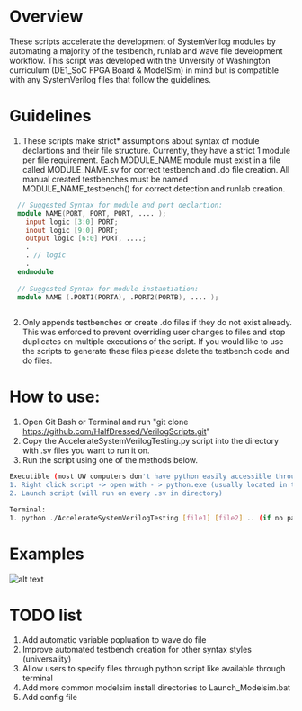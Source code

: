 # Overview
These scripts accelerate the development of SystemVerilog modules by automating a majority of the testbench, runlab and wave file development workflow. This script was developed with the Unversity of Washington curriculum (DE1_SoC FPGA Board & ModelSim) in mind but is compatible with any SystemVerilog files that follow the guidelines.

# Guidelines
1. These scripts make strict* assumptions about syntax of module declartions and their file structure. Currently, they have a strict 1 module per file requirement. Each MODULE_NAME module must exist in a file called MODULE_NAME.sv for correct testbench and .do file creation. All manual created testbenches must be named MODULE_NAME_testbench() for correct detection and runlab creation. 

```verilog
  // Suggested Syntax for module and port declartion:
  module NAME(PORT, PORT, PORT, .... ); 
    input logic [3:0] PORT;
    inout logic [9:0] PORT;
    output logic [6:0] PORT, ....;
    .
    . // logic
    .
  endmodule
 
  // Suggested Syntax for module instantiation:
  module NAME (.PORT1(PORTA), .PORT2(PORTB), .... ); 
  
```
2. Only appends testbenches or create .do files if they do not exist already. This was enforced to prevent overriding user changes to files and stop duplicates on multiple executions of the script. If you would like to use the scripts to generate these files please delete the testbench code and do files. 

# How to use:
1. Open Git Bash or Terminal and run "git clone https://github.com/HalfDressed/VerilogScripts.git"
2. Copy the AccelerateSystemVerilogTesting.py script into the directory with .sv files you want to run it on.
3. Run the script using one of the methods below.

```sh
Executible (most UW computers don't have python easily accessible through terminal):
1. Right click script -> open with - > python.exe (usually located in the install directory of Spyder at C:\ProgramData\Anaconda3\)
2. Launch script (will run on every .sv in directory)
```

```sh
Terminal:
1. python ./AccelerateSystemVerilogTesting [file1] [file2] .. (if no parameters given runs on *.sv files in directory)
```

# Examples
![alt text](https://i.imgur.com/ciBfiUf.png)

# TODO list
1. Add automatic variable popluation to wave.do file
2. Improve automated testbench creation for other syntax styles (universality)
3. Allow users to specify files through python script like available through terminal
4. Add more common modelsim install directories to Launch_Modelsim.bat
5. Add config file

